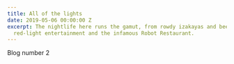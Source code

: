 ```yaml
---
title: All of the lights
date: 2019-05-06 00:00:00 Z
excerpt: The nightlife here runs the gamut, from rowdy izakayas and beer bars, to
  red-light entertainment and the infamous Robot Restaurant.
---
```


Blog number 2